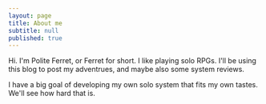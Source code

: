 ```yaml
---
layout: page
title: About me
subtitle: null
published: true
---
```


Hi. I'm Polite Ferret, or Ferret for short. I like playing solo RPGs. I'll be using this blog to post my adventrues, and maybe also some system reviews. 

I have a big goal of developing my own solo system that fits my own tastes. We'll see how hard that is.
